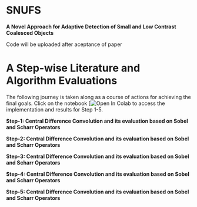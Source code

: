 # **SNUFS**
**A Novel Approach for Adaptive Detection of Small and Low Contrast Coalesced Objects**

Code will be uploaded after aceptance of paper


# **A Step-wise Literature and Algorithm Evaluations**

The following journey is taken along as a course of actions for achieving the final goals. Click on the notebook [![Open In Colab](https://colab.research.google.com/drive/1X6s6dUhdk_JDZ9uG_rc7I7Us70nruB6-?usp=share_link) to access the implementation and results for Step 1-5.

**Step-1: Central Difference Convolution and its evaluation based on Sobel and Scharr Operators**


**Step-2: Central Difference Convolution and its evaluation based on Sobel and Scharr Operators**


**Step-3: Central Difference Convolution and its evaluation based on Sobel and Scharr Operators**


**Step-4: Central Difference Convolution and its evaluation based on Sobel and Scharr Operators**


**Step-5: Central Difference Convolution and its evaluation based on Sobel and Scharr Operators**



